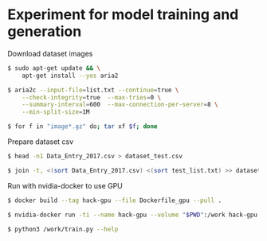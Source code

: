 # Experiment for model training and generation

Download dataset images
```bash
$ sudo apt-get update && \
    apt-get install --yes aria2

$ aria2c --input-file=list.txt --continue=true \
    --check-integrity=true  --max-tries=0 \
    --summary-interval=600  --max-connection-per-server=8 \
    --min-split-size=1M

$ for f in "image*.gz" do; tar xf $f; done
```

Prepare dataset csv
```bash
$ head -n1 Data_Entry_2017.csv > dataset_test.csv

$ join -t, <(sort Data_Entry_2017.csv) <(sort test_list.txt) >> dataset_test.csv
```

Run with nvidia-docker to use GPU
```bash
$ docker build --tag hack-gpu --file Dockerfile_gpu --pull .

$ nvidia-docker run -ti --name hack-gpu --volume "$PWD":/work hack-gpu bash

$ python3 /work/train.py --help
```


